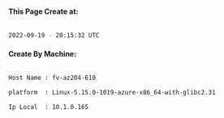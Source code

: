 
   
#### This Page Create at:

```bash

2022-09-19 - 20:15:32 UTC

```

#### Create By Machine:

```bash

Host Name : fv-az204-610

platform  : Linux-5.15.0-1019-azure-x86_64-with-glibc2.31

Ip Local  : 10.1.0.165

```

